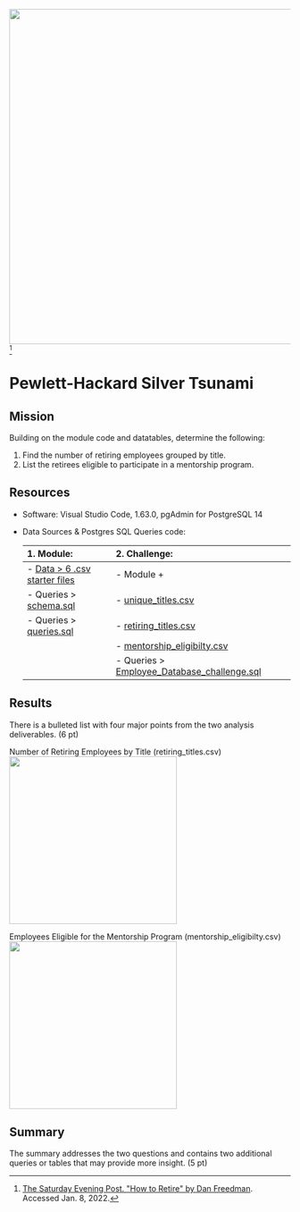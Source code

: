 <image src="images/title_on_www.saturdayeveningpost.com-2019-06-how-to-retire-.jpg" width="800" height="600">[^1]   

# Pewlett-Hackard Silver Tsunami

## Mission
Building on the module code and datatables, determine the following:
  1. Find the number of retiring employees grouped by title.
  2. List the retirees eligible to participate in a mentorship program.

## Resources
-	Software: Visual Studio Code, 1.63.0, pgAdmin for PostgreSQL 14
-	Data Sources & Postgres SQL Queries code:

      | 1. Module: |  2. Challenge: |
      |  :---  |   :---  |
      |     - [Data > 6 .csv starter files](Data)  |        - Module +   |
      |     - Queries > [schema.sql](Queries/queries.sql)  |     - [unique_titles.csv](unique_titles.csv)  |
      |     - Queries > [queries.sql](Queries/schema.sql)  |     - [retiring_titles.csv](retiring_titles.csv)  |
      | |     - [mentorship_eligibilty.csv](mentorship_eligibilty.csv) |
      | |         - Queries > [Employee_Database_challenge.sql](Queries/Employee_Database_challenge.sql) |

  
## Results
There is a bulleted list with four major points from the two analysis deliverables. (6 pt)

Number of Retiring Employees by Title (retiring_titles.csv)
<image src=".png" width="300" height="300">

Employees Eligible for the Mentorship Program (mentorship_eligibilty.csv)
<image src=".png" width="300" height="300"> 

   
## Summary
The summary addresses the two questions and contains two additional queries or tables that may provide more insight. (5 pt)
  

[^1]: [The Saturday Evening Post. "How to Retire" by Dan Freedman](https://www.saturdayeveningpost.com/2019/06/how-to-retire/). Accessed Jan. 8, 2022.
